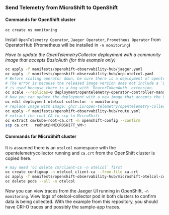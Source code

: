 ### Send Telemetry from MicroShift to OpenShift

#### Commands for OpenShift cluster

```bash
oc create ns monitoring
```

Install `OpenTelemetry Operator`, `Jaeger Operator`, `Prometheus Operator` from OperatorHub (Prometheus will be installed in `-n monitoring`)

*Have to update the OpenTelemetryCollector deployment with a community image that accepts BasicAuth (for this example only)*

```bash
oc apply -f manifests/openshift-observability-hub/jaeger.yaml
oc apply -f manifests/openshift-observability-hub/ocp-otelcol.yaml
# Before scaling operator down, be sure there is a deployment of opentelemetry collector - it will have an error
# The error is because the released image version does not include a `BasicAuth` extension. For this example, BasicAuth
# is used because there is a bug with `BearerTokenAuth` extension.
oc scale --replicas=0 deployment/opentelemetry-operator-controller-manager -n openshift-operators
# Now you can update the deployment with a new image that accepts the BasicAuth extension
oc edit deployment otelcol-collector -n monitoring
# replace Image with Image: ghcr.io/open-telemetry/opentelemetry-collector-releases/opentelemetry-collector-contrib:0.63.1
oc apply -f manifests/openshift-observability-hub/route.yaml
# extract the root CA to scp to MicroShift
oc extract cm/kube-root-ca.crt -n openshift-config --confirm
scp ca.crt   redhat@<MICROSHIFT_VM>:
```

#### Commands for MicroShift cluster

It is assumed there is an `otelcol` namespace with the opentelemetrycollector running
and `ca.crt` from the OpenShift cluster is copied here.

```bash
# may need 'oc delete cm/client-ca -n otelcol` first
oc create configmap -n otelcol client-ca --from-file ca.crt
oc apply -f manifests/openshift-observability-hub/microshift-otelcol-config.yaml
oc delete pods --all -n otelcol
```

Now you can view traces from the Jaeger UI running in OpenShift, `-n monitoring`.
View logs of otelcol-collector pod in both clusters to confirm data is being collected.
With the example from this repository, you should have CRI-O traces and possibly the sample-app
traces. 

